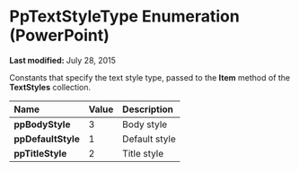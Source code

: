 
# PpTextStyleType Enumeration (PowerPoint)

 **Last modified:** July 28, 2015

Constants that specify the text style type, passed to the  **Item** method of the **TextStyles** collection.


|**Name**|**Value**|**Description**|
|:-----|:-----|:-----|
| **ppBodyStyle**|3|Body style|
| **ppDefaultStyle**|1|Default style|
| **ppTitleStyle**|2|Title style|
